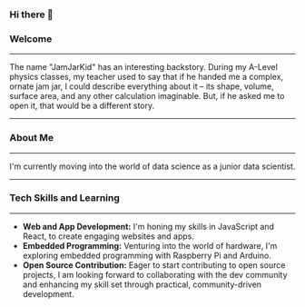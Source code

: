 ### Hi there 👋
### Welcome
-----------

The name "JamJarKid" has an interesting backstory. During my A-Level physics classes, my teacher used to say that if he handed me a complex, ornate jam jar, I could describe everything about it – its shape, volume, surface area, and any other calculation imaginable. But, if he asked me to open it, that would be a different story.

-----------

### About Me
-----------

I'm currently moving into the world of data science as a junior data scientist.

-----------

### Tech Skills and Learning
---------------------------

*   **Web and App Development:** I'm honing my skills in JavaScript and React, to create engaging websites and apps.
*   **Embedded Programming:** Venturing into the world of hardware, I'm exploring embedded programming with Raspberry Pi and Arduino.
*   **Open Source Contribution:** Eager to start contributing to open source projects, I am looking forward to collaborating with the dev community and enhancing my skill set through practical, community-driven development.
<!--

-----------

- 🔭 I’m currently working on ...
- 🌱 I’m currently learning ...
- 👯 I’m looking to collaborate on ...
- 🤔 I’m looking for help with ...
- 💬 Ask me about ...
- 📫 How to reach me: ...
- 😄 Pronouns: ...
- ⚡ Fun fact: ...
-->
